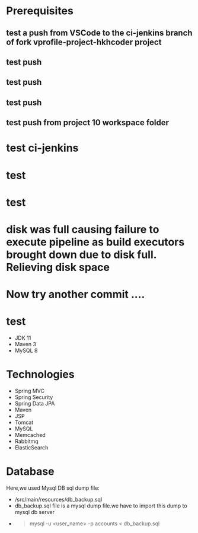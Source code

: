 # Prerequisites
## test a push from VSCode to the ci-jenkins branch of fork vprofile-project-hkhcoder project
## test push
## test push

## test push
## test push from project 10 workspace folder
# test ci-jenkins
# test
# test
# disk was full causing failure to execute pipeline as build executors brought down due to disk full. Relieving disk space
# Now try another commit ....
# test
- JDK 11 
- Maven 3 
- MySQL 8

# Technologies 
- Spring MVC
- Spring Security
- Spring Data JPA
- Maven
- JSP
- Tomcat
- MySQL
- Memcached
- Rabbitmq
- ElasticSearch
# Database
Here,we used Mysql DB 
sql dump file:
- /src/main/resources/db_backup.sql
- db_backup.sql file is a mysql dump file.we have to import this dump to mysql db server
- > mysql -u <user_name> -p accounts < db_backup.sql


